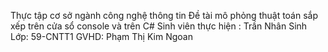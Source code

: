 Thực tập cơ sở ngành công nghệ thông tin
Đề tài mô phỏng thuật toán sắp xếp trên cửa sổ console và trên C#
Sinh viên thực hiện : Trần Nhân Sinh
Lớp: 59-CNTT1
GVHD: Phạm Thị Kim Ngoan
